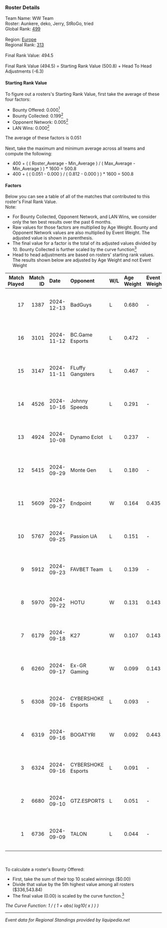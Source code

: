### Roster Details<br />
Team Name: WW Team<br />
Roster: Aunkere, deko, Jerry, StRoGo, tried<br />
Global Rank: [499](../../standings_global_2025_03_01.md)<br />
<br />
Region: [Europe]( ../../standings_europe_2025_03_01.md)<br />
Regional Rank: [313]( ../../standings_europe_2025_03_01.md)<br />
<br />
Final Rank Value:  494.5<br />
<br />
Final Rank Value (494.5) = Starting Rank Value (500.8) + Head To Head Adjustments (-6.3)<br />

#### Starting Rank Value<br />
To figure out a rosters's Starting Rank Value, first take the average of these four factors:<br />
- Bounty Offered: 0.000[<sup>1</sup>](#table2)
- Bounty Collected: 0.199[<sup>2</sup>](#table1)
- Opponent Network: 0.005[<sup>2</sup>](#table1)
- LAN Wins: 0.000[<sup>2</sup>](#table1)

The average of these factors is 0.051<br />
<br />
Next, take the maximum and minimum average across all teams and compute the following:<br />
- 400 + ( ( Roster_Average - Min_Average ) / ( Max_Average - Min_Average ) ) * 1600 = 500.8
- 400 + ( ( 0.051 - 0.000 ) / ( 0.812 - 0.000 ) ) * 1600 = 500.8


#### Factors<br />
Below you can see a table of all of the matches that contributed to this roster's Final Rank Value.<br />
Note:<br />

- For Bounty Collected, Opponent Network, and LAN Wins, we consider only the ten best results over the past 6 months.
- Raw values for those factors are multiplied by Age Weight. Bounty and Opponent Network values are also multiplied by Event Weight. The adjusted value is shown in parenthesis.
- The final value for a factor is the total of its adjusted values divided by 10. Bounty Collected is further scaled by the curve function[<sup>3</sup>](#curveFunction)
- Head to head adjustments are based on rosters' starting rank values. The results shown below are adjusted by Age Weight and not Event Weight
<span id="table1"></span><br />


| Match Played | Match ID | Date       | Opponent           | W/L | Age Weight | Event Weight | Bounty Collected | Opponent Network | LAN Wins  | H2H Adj. | Roster                               |
| -: | -: | :- | :- | :- | :- | :- | :- | :- | :- | -: | :- |
|           17 |     1387 | 2024-12-13 | BadGuys            | L   | 0.680      | -            | -                | -                | -         |    -7.94 | Aunkere, deko, Jerry, StRoGo, tried  |
|           16 |     3101 | 2024-11-12 | BC.Game Esports    | L   | 0.472      | -            | -                | -                | -         |    -2.10 | Aunkere, ct0m, Jerry, StRoGo, tried  |
|           15 |     3147 | 2024-11-11 | FLuffy Gangsters   | L   | 0.467      | -            | -                | -                | -         |    -2.73 | Aunkere, ct0m, Jerry, StRoGo, tried  |
|           14 |     4526 | 2024-10-16 | Johnny Speeds      | L   | 0.291      | -            | -                | -                | -         |    -0.86 | Aunkere, ct0m, Jerry, StRoGo, tried  |
|           13 |     4924 | 2024-10-08 | Dynamo Eclot       | L   | 0.237      | -            | -                | -                | -         |    -0.31 | Aunkere, ct0m, Jerry, StRoGo, tried  |
|           12 |     5415 | 2024-09-29 | Monte Gen          | L   | 0.180      | -            | -                | -                | -         |    -3.68 | Aunkere, ct0m, kelieN, StRoGo, tried |
|           11 |     5609 | 2024-09-27 | Endpoint           | W   | 0.164      | 0.435        | 0.009 (0.001)    | 0.423 (0.030)    | 0 (0.000) |     4.18 | Aunkere, ct0m, Jerry, StRoGo, tried  |
|           10 |     5767 | 2024-09-25 | Passion UA         | L   | 0.151      | -            | -                | -                | -         |    -0.25 | Aunkere, ct0m, Jerry, StRoGo, tried  |
|            9 |     5912 | 2024-09-23 | FAVBET Team        | L   | 0.139      | -            | -                | -                | -         |    -0.47 | Aunkere, ct0m, Jerry, StRoGo, tried  |
|            8 |     5970 | 2024-09-22 | HOTU               | W   | 0.131      | 0.143        | 0.003 (0.000)    | 0.621 (0.012)    | 0 (0.000) |     3.19 | Aunkere, ct0m, Jerry, StRoGo, tried  |
|            7 |     6179 | 2024-09-18 | K27                | W   | 0.107      | 0.143        | 0.008 (0.000)    | 0.646 (0.010)    | 0 (0.000) |     3.07 | Aunkere, ct0m, Jerry, StRoGo, tried  |
|            6 |     6260 | 2024-09-17 | Ex-GR Gaming       | W   | 0.099      | 0.143        | 0.011 (0.000)    | 0.112 (0.002)    | 0 (0.000) |     2.35 | Aunkere, ct0m, Jerry, StRoGo, tried  |
|            5 |     6308 | 2024-09-16 | CYBERSHOKE Esports | L   | 0.093      | -            | -                | -                | -         |    -0.91 | Aunkere, ct0m, Jerry, StRoGo, tried  |
|            4 |     6319 | 2024-09-16 | BOGATYRI           | W   | 0.092      | 0.443        | 0.000 (0.000)    | 0.000 (0.000)    | 0 (0.000) |     1.05 | Aunkere, ct0m, Jerry, StRoGo, tried  |
|            3 |     6324 | 2024-09-16 | CYBERSHOKE Esports | L   | 0.091      | -            | -                | -                | -         |    -0.31 | Aunkere, ct0m, Jerry, StRoGo, tried  |
|            2 |     6680 | 2024-09-10 | GTZ.ESPORTS        | L   | 0.051      | -            | -                | -                | -         |    -0.03 | Aunkere, ct0m, Jerry, StRoGo, tried  |
|            1 |     6736 | 2024-09-09 | TALON              | L   | 0.044      | -            | -                | -                | -         |    -0.59 | Aunkere, ct0m, Jerry, StRoGo, tried  |

<br />
<span id="table2"></span><br />
To calculate a roster's Bounty Offered:<br />

- First, take the sum of their top 10 scaled winnings ($0.00)
- Divide that value by the 5th highest value among all rosters ($336,543.84)
- The final value (0.00) is scaled by the curve function.[<sup>3</sup>](#curveFunction)

<span id="curveFunction"></span>_The Curve Function: 1 / ( 1 + abs( log10( x ) ) )_<br />

---
_Event data for Regional Standings provided by liquipedia.net_<br />

